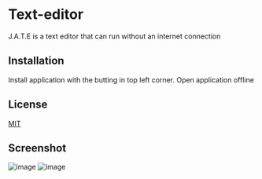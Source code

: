 # Text-editor

J.A.T.E is a text editor that can run without an internet connection

## Installation
Install application with the butting in top left corner. Open application offline

## License

[MIT](https://choosealicense.com/licenses/mit/)

## Screenshot
![image](https://github.com/Malili05/Text-editor/assets/141981157/fd075c87-89ac-4335-8081-de9de3882c9e)
![image](https://github.com/Malili05/Text-editor/assets/141981157/51a27b97-7ca8-49b9-b610-1d1b8460561e)
